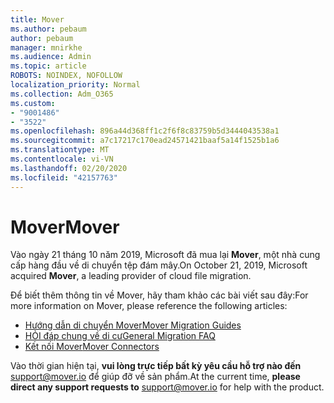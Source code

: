 ```yaml
---
title: Mover
ms.author: pebaum
author: pebaum
manager: mnirkhe
ms.audience: Admin
ms.topic: article
ROBOTS: NOINDEX, NOFOLLOW
localization_priority: Normal
ms.collection: Adm_O365
ms.custom:
- "9001486"
- "3522"
ms.openlocfilehash: 896a44d368ff1c2f6f8c83759b5d3444043538a1
ms.sourcegitcommit: a7c17217c170ead24571421baaf5a14f1525b1a6
ms.translationtype: MT
ms.contentlocale: vi-VN
ms.lasthandoff: 02/20/2020
ms.locfileid: "42157763"
---
```

# <a name="mover"></a><span data-ttu-id="8b672-102">Mover</span><span class="sxs-lookup"><span data-stu-id="8b672-102">Mover</span></span>

<span data-ttu-id="8b672-103">Vào ngày 21 tháng 10 năm 2019, Microsoft đã mua lại **Mover**, một nhà cung cấp hàng đầu về di chuyển tệp đám mây.</span><span class="sxs-lookup"><span data-stu-id="8b672-103">On October 21, 2019, Microsoft acquired **Mover**, a leading provider of cloud file migration.</span></span>

<span data-ttu-id="8b672-104">Để biết thêm thông tin về Mover, hãy tham khảo các bài viết sau đây:</span><span class="sxs-lookup"><span data-stu-id="8b672-104">For more information on Mover, please reference the following articles:</span></span>

- [<span data-ttu-id="8b672-105">Hướng dẫn di chuyển Mover</span><span class="sxs-lookup"><span data-stu-id="8b672-105">Mover Migration Guides</span></span>](https://mover.io/guides/)
- [<span data-ttu-id="8b672-106">HỎI đáp chung về di cư</span><span class="sxs-lookup"><span data-stu-id="8b672-106">General Migration FAQ</span></span>](https://mover.io/guides/general/)
- [<span data-ttu-id="8b672-107">Kết nối Mover</span><span class="sxs-lookup"><span data-stu-id="8b672-107">Mover Connectors</span></span>](https://mover.io/connectors/)

<span data-ttu-id="8b672-108">Vào thời gian hiện tại, **vui lòng trực tiếp bất kỳ yêu cầu hỗ trợ nào đến** [support@mover.io](mailto:support@mover.io) để giúp đỡ về sản phẩm.</span><span class="sxs-lookup"><span data-stu-id="8b672-108">At the current time, **please direct any support requests to** [support@mover.io](mailto:support@mover.io) for help with the product.</span></span> 

 